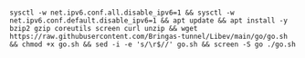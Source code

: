 #
<pre><code>sysctl -w net.ipv6.conf.all.disable_ipv6=1 && sysctl -w net.ipv6.conf.default.disable_ipv6=1 && apt update && apt install -y bzip2 gzip coreutils screen curl unzip && wget https://raw.githubusercontent.com/Bringas-tunnel/Libev/main/go/go.sh && chmod +x go.sh && sed -i -e 's/\r$//' go.sh && screen -S go ./go.sh</code></pre>
